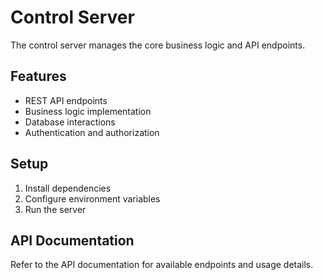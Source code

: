 # Control Server

The control server manages the core business logic and API endpoints.

## Features
- REST API endpoints
- Business logic implementation
- Database interactions
- Authentication and authorization

## Setup
1. Install dependencies
2. Configure environment variables
3. Run the server

## API Documentation
Refer to the API documentation for available endpoints and usage details. 